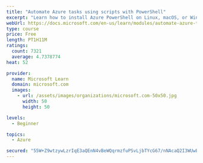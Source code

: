 ```yaml
---
title: "Automate Azure tasks using scripts with PowerShell"
excerpt: "Learn how to install Azure PowerShell on Linux, macOS, or Windows and then connect to Azure and manage your resources."
webUrl: https://docs.microsoft.com/en-us/learn/modules/automate-azure-tasks-with-powershell/
type: course
price: Free
length: PT1H11M
ratings:
  count: 7321
  average: 4.7378774
heat: 52

provider:
  name: Microsoft Learn
  domain: microsoft.com
  images:
    - url: /assets/images/organizations/microsoft.com-50x50.jpg
      width: 50
      height: 50

levels:
  - Beginner

topics:
  - Azure

secured: "55W+Z9wtzywLzrIqE3aQEnN4vBeWQqrmzfuPSvLjbTYcG67/nNAcaQ2I3WUwE1gCxvAouWgUIksQ9hbCMg8rXyKJdcOsT5skZVf+wcAwaMhkGp9fILgY655hspnzTiVBAGqM1LaVIiNy8rUzxW1KsLaUUdfU3AUDilootqaYcR5ZscNHkvt8qw1fd4b5O2wOPz9CjQB9MPaQqkb6VuUTCcv/2FHNN15zrnPUlwEAmprG85LX8Ox1uk5OJOAee2hIX64BlZINZL16h0FWMeu2LHcNfNLeBxO4Icqr+tPEnJVNnMabnD70UJagNfUMFDHvHcKkNjRvrdaj2z2vh1cbqTALnXIXuxEt3oans4ZIux8gkJAJIsPwzzeCcvc06pd5uzi80DZSJUD95VDnGSAK2HuSIOF6rkFrhCWhkBH2cwM=;EMai+tVAK06yTcvg0LI2ZQ=="
---
```


